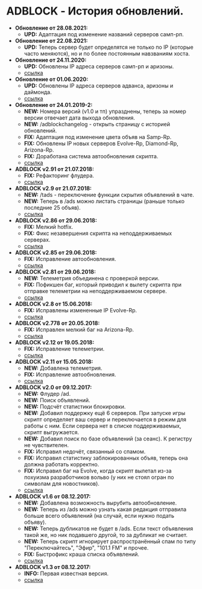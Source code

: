 # ADBLOCK - История обновлений.
* **Обновление от 28.08.2021:**
  * **UPD:** Адаптация под изменение названий серверов самп-рп.  
* **Обновление от 22.08.2021:**
  * **UPD:** Теперь сервер будет определятся не только по IP (которые часто меняются), но и по более постоянным навзваниям хоста.  
* **Обновление от 24.11.2020:**
  * **UPD:** Обновлены IP адреса серверов самп-рп и аризоны.
  * [ссылка]()
* **Обновление от 01.06.2020:**
  * **UPD:** Обновлены IP адреса серверов адванса, аризоны и даймонда.
  * [ссылка](https://raw.githubusercontent.com/qrlk/adblock/61e50090a5cb6c36f6ad74c004ae3ab76efc2c91/!adblock.lua)
* **Обновление от 24.01.2019-2:**
  * **NEW:** Номера версий (v1.0 и тп) упразднены, теперь за номер версии отвечает дата выхода обновления.
  * **NEW:** /adblockchangelog - открыть страницу с историей обновлений.  
  * **FIX:** Адаптация под изменение цвета объяв на Samp-Rp.  
  * **FIX:** Обновлены IP новых серверов Evolve-Rp, Diamond-Rp, Arizona-Rp.
  * **FIX:** Доработана система автообновления скрипта. 
  * [ссылка](https://raw.githubusercontent.com/qrlk/adblock/61e50090a5cb6c36f6ad74c004ae3ab76efc2c91/!adblock.lua)
* **ADBLOCK v2.91 от 21.07.2018:**
  * **FIX:** Рефакторинг флудера.
  * [ссылка](https://raw.githubusercontent.com/qrlk/adblock/f907fff321c4b1885b39fc65980d86dd31f6cade/!adblock.lua)
* **ADBLOCK v2.9 от 21.07.2018:**
  * **NEW:** /tads - переключение функции скрытия объявлений в чате.
  * **NEW:** Теперь в /ads можно листать страницы (раньше только последние 25 объяв).
  * [ссылка](https://raw.githubusercontent.com/qrlk/adblock/f1946eb9c0eacdc106b8923a83c1fcc81f5a0e5a/!adblock.lua)
* **ADBLOCK v2.86 от 29.06.2018:**
  * **FIX:** Мелкий hotfix.
  * **FIX:** Фикс незавершения скрипта на неподдерживаемых серверах.
  * [ссылка](https://raw.githubusercontent.com/qrlk/adblock/e2e4bbf9a440f6602d7f11c4de78a77a641d99bc/!adblock.lua)
* **ADBLOCK v2.85 от 29.06.2018:**
  * **FIX:** Исправление автообновления.
  * [ссылка](https://raw.githubusercontent.com/qrlk/adblock/a4a85f932e1d6ccb206fa4d1e3f689a746957b06/!adblock.lua)
* **ADBLOCK v2.81 от 29.06.2018:**
  * **NEW:** Телеметрия объединена с проверкой версии.
  * **FIX:** Пофикшен баг, который приводил к вылету скрипта при отправке телеметрии на неподдерживаемом сервере.
  * [ссылка](https://raw.githubusercontent.com/qrlk/adblock/c613970a094c247682703b9fd3356ec5cdfdf0d2/!adblock.lua)
* **ADBLOCK v2.8 от 15.06.2018:**
  * **FIX:** Исправлены измененные IP Evolve-Rp.
  * [ссылка](https://raw.githubusercontent.com/qrlk/adblock/db5a6c6154a22e099dc8209ef33649be45e4708b/!adblock.lua)
* **ADBLOCK v2.778 от 20.05.2018:**
  * **FIX:** Исправлен мелкий баг на Arizona-Rp.
  * [ссылка](https://raw.githubusercontent.com/qrlk/adblock/10f0eef3594cf44ac5ef8ffd878b51b346795d3d/!adblock.lua)
* **ADBLOCK v2.12 от 19.05.2018:**
  * **FIX:** Исправление телеметрии.
  * [ссылка](https://raw.githubusercontent.com/qrlk/adblock/72c1513a68cc849e28795a98ad2204d307a9aa77/!adblock.lua)
* **ADBLOCK v2.11 от 15.05.2018:**
  * **NEW:** Добавлена телеметрия.
  * **FIX:** Исправление автообновления.
  * [ссылка](https://raw.githubusercontent.com/qrlk/adblock/50da122e83037d7b12c4ae3e314b82c0d1b1704a/!adblock.lua) 
* **ADBLOCK v2.0 от 09.12.2017:**
  * **NEW:** Флудер /ad.
  * **NEW:** Поиск объявлений.
  * **NEW:** Подсчёт статистики блокировки.
  * **NEW:** Добавил поддержку ещё 6 серверов. При запуске игры скрипт определяет ваш сервер и переключается в режим для работы с ним. Если сервера нет в списке поддерживаемых, скрипт выгружается.
  * **NEW:** Добавил поиск по базе объявлений (за сеанс). К регистру не чувствителен.
  * **FIX:** Исправил недочёт, связанный со спамом.
  * **FIX:** Исправил статистику заблокированных объяв, теперь она должна работать корректно.
  * **FIX:** Исправил баг на Evolve, когда скрипт вылетал из-за похуизма разработчиков вольво (у них не стоял огран по символам для новостников).
  * [ссылка](https://raw.githubusercontent.com/qrlk/adblock/b8178d994bf5a8b628ad11a80e2cfcfc67233512/!adblock.lua)
* **ADBLOCK v1.6 от 08.12.2017:**
  * **NEW:** Добавлена возможность вырубить автообновление.
  * **NEW:** Теперь из /ads можно узнать какая редакция отправила больше всего объявлений (на случай, если нужно подать объяву).
  * **NEW:** Теперь дубликатов не будет в /ads. Если текст объявления такой же, но ник подавшего другой, то за дубликат не считает.
  * **NEW:** Теперь скрипт игнорирует распространённый спам по типу "Переключайтесь", "Эфир", "101.1 FM" и прочее.
  * **FIX:** Быстрофикс краша списка объявлений.
  * [ссылка](https://raw.githubusercontent.com/qrlk/adblock/11c62234cf6a4b772ee735c94e8c838dfcef924b/!adblock.lua)
* **ADBLOCK v1.3 от 08.12.2017:**
  * **INFO:** Первая известная версия.
  * [ссылка](https://raw.githubusercontent.com/qrlk/adblock/67a451bb451fb939890e2c0dadb64c93357619cd/!adblock.lua)
